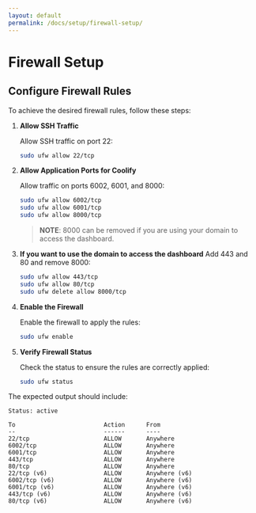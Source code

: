 ```yaml
---
layout: default
permalink: /docs/setup/firewall-setup/
---
```


# Firewall Setup
## Configure Firewall Rules

To achieve the desired firewall rules, follow these steps:

1. **Allow SSH Traffic**

    Allow SSH traffic on port 22:
    ```sh
    sudo ufw allow 22/tcp
    ```

2. **Allow Application Ports for Coolify**

    Allow traffic on ports 6002, 6001, and 8000:
    ```sh
    sudo ufw allow 6002/tcp
    sudo ufw allow 6001/tcp
    sudo ufw allow 8000/tcp
    ```

    > **NOTE**: 8000 can be removed if you are using your domain to access the dashboard.

3. **If you want to use the domain to access the dashboard**
    Add 443 and 80 and remove 8000:
    ```sh
    sudo ufw allow 443/tcp
    sudo ufw allow 80/tcp
    sudo ufw delete allow 8000/tcp
    ```

3. **Enable the Firewall**

    Enable the firewall to apply the rules:
    ```sh
    sudo ufw enable
    ```

4. **Verify Firewall Status**

    Check the status to ensure the rules are correctly applied:
    ```sh
    sudo ufw status
    ```

The expected output should include:

```terminal
Status: active

To                         Action      From
--                         ------      ----
22/tcp                     ALLOW       Anywhere                  
6002/tcp                   ALLOW       Anywhere                  
6001/tcp                   ALLOW       Anywhere                  
443/tcp                    ALLOW       Anywhere                  
80/tcp                     ALLOW       Anywhere                  
22/tcp (v6)                ALLOW       Anywhere (v6)             
6002/tcp (v6)              ALLOW       Anywhere (v6)             
6001/tcp (v6)              ALLOW       Anywhere (v6)             
443/tcp (v6)               ALLOW       Anywhere (v6)             
80/tcp (v6)                ALLOW       Anywhere (v6)
```
